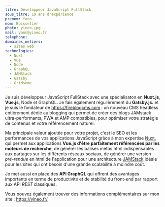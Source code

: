 ```yaml
---
titre: Développeur JavaScript FullStack
sous_titre: 10 ans d'expérience
prenom: Yann
nom: Boisselier
photo: yineo.jpg
mail: yann@yineo.fr
telephone:
domaines_metiers:
  - sites web
technologies:
  - Nuxt
  - Vue
  - Node
  - GraphQL
  - JAMStack
  - Gatsby
  - Gridsome
---
```


Je suis développeur JavaScript FullStack avec une spécialisaton en **Nuxt.js**, **Vue.js**, Node et GraphQL. Je fais également régulièrement du **Gatsby.js.** et je suis le fondateur de https://fireblogcms.com : un nouveau CMS headless entièrement dédié au blogging qui permet de créer des blogs JAMstack ultra-performants, PWA et AMP compatibles, pour optimiser votre stratégie de contenus et votre référencement naturel.

Ma principale valeur ajoutée pour votre projet, c'est le SEO et les performances de vos applications JavaScript grâce à mon expertise [Nuxt](https://nuxtjs.org/), qui permet aux applications **Vue.js d'être parfaitement référencées par les moteurs de recherche**, de générér les balises metas html indispensables aux partages sur les différents réseaux sociaux, de générer une version _pré-rendue_ en html de l'application pour une architecture [JAMStack](https://jamstack.org/) idéale pour les sites qui ont besoin d'une grande scalabilité à moindre coût.

Je met aussi en place des **API GraphQL** qui offrent des avantages importants en terme de productivité et de stabilité du front-end par rapport aux API _REST_ classiques.

Vous pouvez également trouver des informations complémentaires sur mon site : https://yineo.fr/
